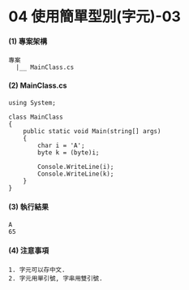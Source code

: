 # 04 使用簡單型別(字元)-03

#### (1) 專案架構 

```
專案
  |__ MainClass.cs
```


#### (2) MainClass.cs

```
using System;

class MainClass 
{
    public static void Main(string[] args)
    {
        char i = 'A';
        byte k = (byte)i;

        Console.WriteLine(i);
        Console.WriteLine(k);
    }    
}
```

#### (3) 執行結果

```
A
65
```


#### (4) 注意事項
```
1. 字元可以存中文.
2. 字元用單引號, 字串用雙引號.
```
